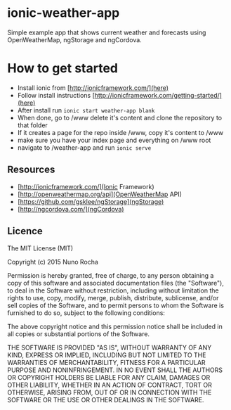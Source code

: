 # ionic-weather-app
Simple example app that shows current weather and forecasts using OpenWeatherMap, ngStorage and ngCordova.

# How to get started
* Install ionic from [http://ionicframework.com/](here)
* Follow install instructions [http://ionicframework.com/getting-started/](here)
* After install run `ionic start weather-app blank`
* When done, go to /www delete it's content and clone the repository to that folder
* If it creates a page for the repo inside /www, copy it's content to /www
* make sure you have your index page and everything on /www root
* navigate to /weather-app and run `ionic serve`

## Resources
* [http://ionicframework.com/](Ionic Framework)
* [http://openweathermap.org/api](OpenWeatherMap API)
* [https://github.com/gsklee/ngStorage](ngStorage)
* [http://ngcordova.com/](ngCordova)

## Licence 
The MIT License (MIT)

Copyright (c) 2015 Nuno Rocha

Permission is hereby granted, free of charge, to any person obtaining a copy
of this software and associated documentation files (the "Software"), to deal
in the Software without restriction, including without limitation the rights
to use, copy, modify, merge, publish, distribute, sublicense, and/or sell
copies of the Software, and to permit persons to whom the Software is
furnished to do so, subject to the following conditions:

The above copyright notice and this permission notice shall be included in
all copies or substantial portions of the Software.

THE SOFTWARE IS PROVIDED "AS IS", WITHOUT WARRANTY OF ANY KIND, EXPRESS OR
IMPLIED, INCLUDING BUT NOT LIMITED TO THE WARRANTIES OF MERCHANTABILITY,
FITNESS FOR A PARTICULAR PURPOSE AND NONINFRINGEMENT. IN NO EVENT SHALL THE
AUTHORS OR COPYRIGHT HOLDERS BE LIABLE FOR ANY CLAIM, DAMAGES OR OTHER
LIABILITY, WHETHER IN AN ACTION OF CONTRACT, TORT OR OTHERWISE, ARISING FROM,
OUT OF OR IN CONNECTION WITH THE SOFTWARE OR THE USE OR OTHER DEALINGS IN
THE SOFTWARE.
